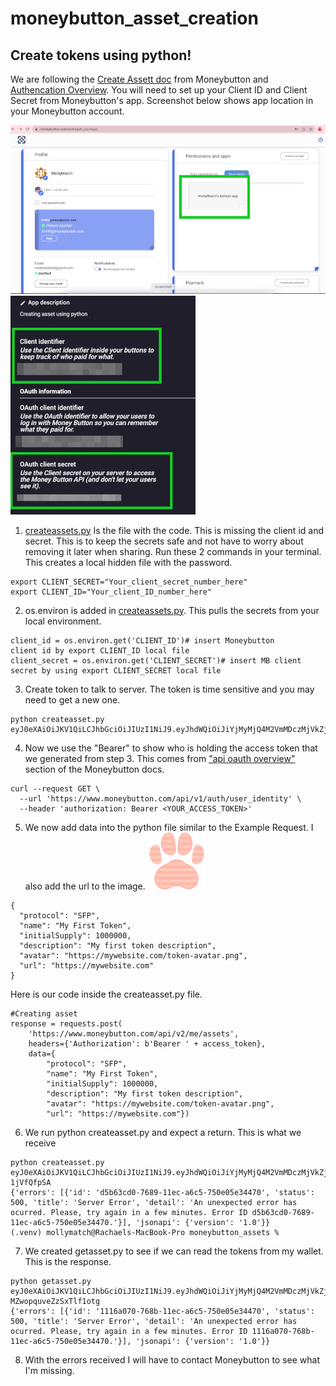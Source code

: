# moneybutton_asset_creation
Create tokens using python!
---------------------------
We are following the [Create Assett doc](https://docs.moneybutton.com/docs/api/v2/api-v2-asset-create.html#example-request) from Moneybutton and [Authencation Overview](https://docs.moneybutton.com/docs/api/auth/api-auth-overview.html#application-access).
You will need to set up your Client ID and Client Secret from Moneybutton's app. Screenshot below shows app location in your Moneybutton account. 

![browser](docs/images/mb_apps.jpg)
![browser](docs/images/mb_clientsecrets.jpg)
1. [createassets.py](createassets.py) Is the file with the code. This is missing the client id and secret. This is to keep the secrets safe and not have to worry about removing it later when sharing. Run these 2 commands in your terminal. This creates a local hidden file with the password.

````
export CLIENT_SECRET="Your_client_secret_number_here"
export CLIENT_ID="Your_client_ID_number_here"
````
2. os.environ is added in [createassets.py](createassets.py). This pulls the secrets from your local environment.
```
client_id = os.environ.get('CLIENT_ID')# insert Moneybutton
client id by export CLIENT_ID local file
client_secret = os.environ.get('CLIENT_SECRET')# insert MB client secret by using export CLIENT_SECRET local file
```
3. Create token to talk to server. The token is time sensitive and you may need to get a new one. 
```
python createasset.py 
eyJ0eXAiOiJKV1QiLCJhbGciOiJIUzI1NiJ9.eyJhdWQiOiJiYjMyMjQ4M2VmMDczMjVkZjQ2ODY3NDJhNDM2NmIxZSIsImV4cCI6MTY0MjMxMDQzNiwic2NvcGUiOiJhcHBsaWNhdGlvbl9hY2Nlc3M6d3JpdGUifQ.RJ_v6csjT3tk_TJC6CmlOiXrtCzkTVmQ2_8FpfZIk7U
```
4. Now we use the "Bearer" to show who is holding the access token that we generated from step 3. This comes from ["api oauth overview"](https://docs.moneybutton.com/docs/api/auth/api-auth-overview.html) section of the Moneybutton docs. 
```
curl --request GET \
  --url 'https://www.moneybutton.com/api/v1/auth/user_identity' \
  --header 'authorization: Bearer <YOUR_ACCESS_TOKEN>'
```
5. We now add data into the python file similar to the Example Request. I also add the url to the image.
![browser](docs/images/mollymatch_paw.png)
```
{
  "protocol": "SFP",
  "name": "My First Token",
  "initialSupply": 1000000,
  "description": "My first token description",
  "avatar": "https://mywebsite.com/token-avatar.png",
  "url": "https://mywebsite.com"
}
```
Here is our code inside the createasset.py file. 
```
#Creating asset
response = requests.post(
    'https://www.moneybutton.com/api/v2/me/assets',
    headers={'Authorization': b'Bearer ' + access_token},
    data={
        "protocol": "SFP",
        "name": "My First Token",
        "initialSupply": 1000000,
        "description": "My first token description",
        "avatar": "https://mywebsite.com/token-avatar.png",
        "url": "https://mywebsite.com"})
```
6. We run python createasset.py and expect a return. This is what we receive
```
python createasset.py
eyJ0eXAiOiJKV1QiLCJhbGciOiJIUzI1NiJ9.eyJhdWQiOiJiYjMyMjQ4M2VmMDczMjVkZjQ2ODY3NDJhNDM2NmIxZSIsImV4cCI6MTY0MjMxMzA5MCwic2NvcGUiOiJhcHBsaWNhdGlvbl9hY2Nlc3M6d3JpdGUifQ.h0asLNlpShyQM1wGIKcS2qGfy6X_eHiau-1jVfQfpSA
{'errors': [{'id': 'd5b63cd0-7689-11ec-a6c5-750e05e34470', 'status': 500, 'title': 'Server Error', 'detail': 'An unexpected error has ocurred. Please, try again in a few minutes. Error ID d5b63cd0-7689-11ec-a6c5-750e05e34470.'}], 'jsonapi': {'version': '1.0'}}
(.venv) mollymatch@Rachaels-MacBook-Pro moneybutton_assets % 
```
7. We created getasset.py to see if we can read the tokens from my wallet. This is the response. 
```
python getasset.py 
eyJ0eXAiOiJKV1QiLCJhbGciOiJIUzI1NiJ9.eyJhdWQiOiJiYjMyMjQ4M2VmMDczMjVkZjQ2ODY3NDJhNDM2NmIxZSIsImV4cCI6MTY0MjMxMzYxOCwic2NvcGUiOiJhcHBsaWNhdGlvbl9hY2Nlc3M6d3JpdGUifQ.gJAUjlenqEjwx0QO7AJ5PL-MZwopquveZzSxTlf1otg
{'errors': [{'id': '1116a070-768b-11ec-a6c5-750e05e34470', 'status': 500, 'title': 'Server Error', 'detail': 'An unexpected error has ocurred. Please, try again in a few minutes. Error ID 1116a070-768b-11ec-a6c5-750e05e34470.'}], 'jsonapi': {'version': '1.0'}}
```
8. With the errors received I will have to contact Moneybutton to see what I'm missing. 